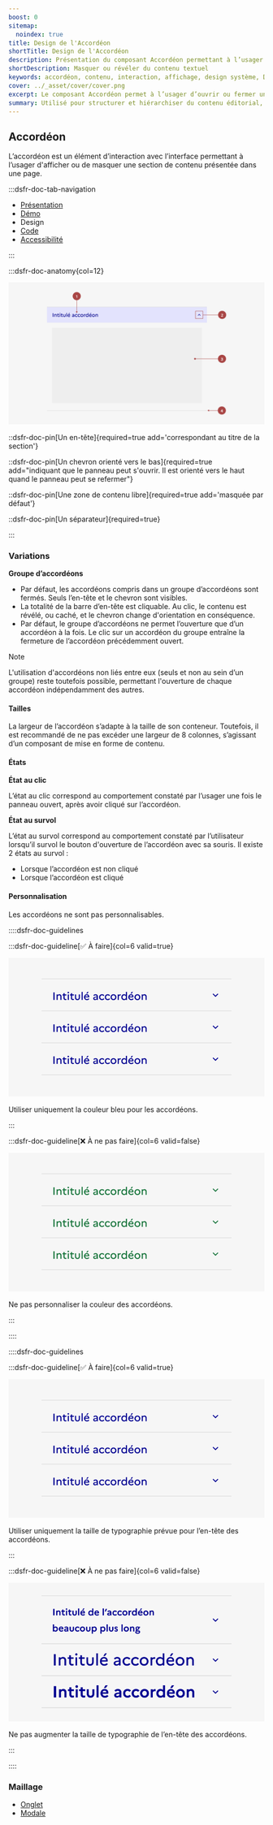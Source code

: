 ```yaml
---
boost: 0
sitemap:
  noindex: true
title: Design de l'Accordéon
shortTitle: Design de l'Accordéon
description: Présentation du composant Accordéon permettant à l’usager d’afficher ou de masquer une section de contenu pour alléger une page dense.
shortDescription: Masquer ou révéler du contenu textuel
keywords: accordéon, contenu, interaction, affichage, design système, DSFR, accessibilité, composant
cover: ../_asset/cover/cover.png
excerpt: Le composant Accordéon permet à l’usager d’ouvrir ou fermer une section de contenu dans une page, pour en faciliter la lecture et alléger la structure globale.
summary: Utilisé pour structurer et hiérarchiser du contenu éditorial, l’accordéon masque par défaut les informations secondaires pour ne révéler que ce que l’usager souhaite consulter. Il est particulièrement utile dans les longues pages de contenu. Il permet des interactions simples, peut être utilisé seul ou en groupe, et respecte des règles strictes de lisibilité et d’accessibilité.
---
```


## Accordéon

L’accordéon est un élément d’interaction avec l’interface permettant à l’usager d'afficher ou de masquer une section de contenu présentée dans une page.

:::dsfr-doc-tab-navigation

- [Présentation](../index.md)
- [Démo](../demo/index.md)
- Design
- [Code](../code/index.md)
- [Accessibilité](../accessibility/index.md)

:::

:::dsfr-doc-anatomy{col=12}

![Anatomie de l'accordéon](../_asset/anatomy/anatomy-1.png)

::dsfr-doc-pin[Un en-tête]{required=true add='correspondant au titre de la section'}

::dsfr-doc-pin[Un chevron orienté vers le bas]{required=true add="indiquant que le panneau peut s'ouvrir. Il est orienté vers le haut quand le panneau peut se refermer"}

::dsfr-doc-pin[Une zone de contenu libre]{required=true add='masquée par défaut'}

::dsfr-doc-pin[Un séparateur]{required=true}

:::

### Variations

**Groupe d’accordéons**

- Par défaut, les accordéons compris dans un groupe d’accordéons sont fermés. Seuls l’en-tête et le chevron sont visibles.
- La totalité de la barre d’en-tête est cliquable. Au clic, le contenu est révélé, ou caché, et le chevron change d'orientation en conséquence.
- Par défaut, le groupe d’accordéons ne permet l’ouverture que d’un accordéon à la fois. Le clic sur un accordéon du groupe entraîne la fermeture de l’accordéon précédemment ouvert.

> [!NOTE]
> L'utilisation d'accordéons non liés entre eux (seuls et non au sein d’un groupe) reste toutefois possible, permettant l'ouverture de chaque accordéon indépendamment des autres.

#### Tailles

La largeur de l’accordéon s’adapte à la taille de son conteneur. Toutefois, il est recommandé de ne pas excéder une largeur de 8 colonnes, s’agissant d’un composant de mise en forme de contenu.

#### États

**État au clic**

L’état au clic correspond au comportement constaté par l’usager une fois le panneau ouvert, après avoir cliqué sur l’accordéon.

**État au survol**

L’état au survol correspond au comportement constaté par l’utilisateur lorsqu’il survol le bouton d'ouverture de l’accordéon avec sa souris. Il existe 2 états au survol :

- Lorsque l’accordéon est non cliqué
- Lorsque l’accordéon est cliqué

#### Personnalisation

Les accordéons ne sont pas personnalisables.

::::dsfr-doc-guidelines

:::dsfr-doc-guideline[✅ À faire]{col=6 valid=true}

![À faire](../_asset/custom/do-1.png)

Utiliser uniquement la couleur bleu pour les accordéons.

:::

:::dsfr-doc-guideline[❌ À ne pas faire]{col=6 valid=false}

![À ne pas faire](../_asset/custom/dont-1.png)

Ne pas personnaliser la couleur des accordéons.

:::

::::

::::dsfr-doc-guidelines

:::dsfr-doc-guideline[✅ À faire]{col=6 valid=true}

![À faire](../_asset/custom/do-2.png)

Utiliser uniquement la taille de typographie prévue pour l’en-tête des accordéons.

:::

:::dsfr-doc-guideline[❌ À ne pas faire]{col=6 valid=false}

![À ne pas faire](../_asset/custom/dont-2.png)

Ne pas augmenter la taille de typographie de l’en-tête des accordéons.

:::

::::

### Maillage

- [Onglet](../../../../tab/_part/doc/design/index.md)
- [Modale](../../../../modal/_part/doc/design/index.md)
